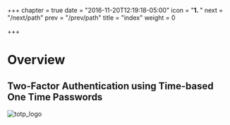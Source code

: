 +++
chapter = true
date = "2016-11-20T12:19:18-05:00"
icon = "<b>1. </b>"
next = "/next/path"
prev = "/prev/path"
title = "index"
weight = 0

+++

# Overview
## Two-Factor Authentication using Time-based One Time Passwords

![totp_logo](/content/images/totp.jpg)
